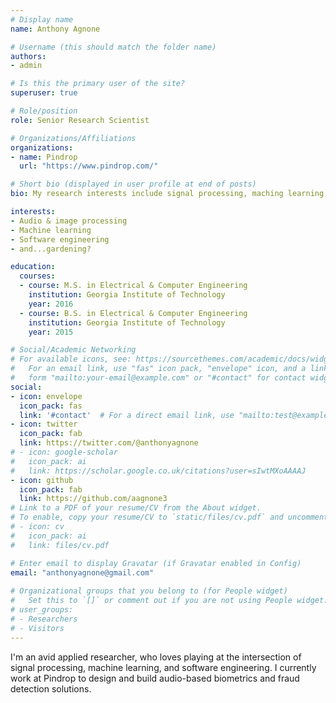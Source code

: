 ```yaml
---
# Display name
name: Anthony Agnone

# Username (this should match the folder name)
authors:
- admin

# Is this the primary user of the site?
superuser: true

# Role/position
role: Senior Research Scientist

# Organizations/Affiliations
organizations:
- name: Pindrop
  url: "https://www.pindrop.com/"

# Short bio (displayed in user profile at end of posts)
bio: My research interests include signal processing, maching learning, and everything else software.

interests:
- Audio & image processing
- Machine learning
- Software engineering
- and...gardening?

education:
  courses:
  - course: M.S. in Electrical & Computer Engineering
    institution: Georgia Institute of Technology
    year: 2016
  - course: B.S. in Electrical & Computer Engineering
    institution: Georgia Institute of Technology
    year: 2015

# Social/Academic Networking
# For available icons, see: https://sourcethemes.com/academic/docs/widgets/#icons
#   For an email link, use "fas" icon pack, "envelope" icon, and a link in the
#   form "mailto:your-email@example.com" or "#contact" for contact widget.
social:
- icon: envelope
  icon_pack: fas
  link: '#contact'  # For a direct email link, use "mailto:test@example.org".
- icon: twitter
  icon_pack: fab
  link: https://twitter.com/@anthonyagnone
# - icon: google-scholar
#   icon_pack: ai
#   link: https://scholar.google.co.uk/citations?user=sIwtMXoAAAAJ
- icon: github
  icon_pack: fab
  link: https://github.com/aagnone3
# Link to a PDF of your resume/CV from the About widget.
# To enable, copy your resume/CV to `static/files/cv.pdf` and uncomment the lines below.  
# - icon: cv
#   icon_pack: ai
#   link: files/cv.pdf

# Enter email to display Gravatar (if Gravatar enabled in Config)
email: "anthonyagnone@gmail.com"
  
# Organizational groups that you belong to (for People widget)
#   Set this to `[]` or comment out if you are not using People widget.  
# user_groups:
# - Researchers
# - Visitors
---
```


I'm an avid applied researcher, who loves playing at the intersection of signal processing, machine learning, and software engineering. I currently work at Pindrop to design and build audio-based biometrics and fraud detection solutions.
